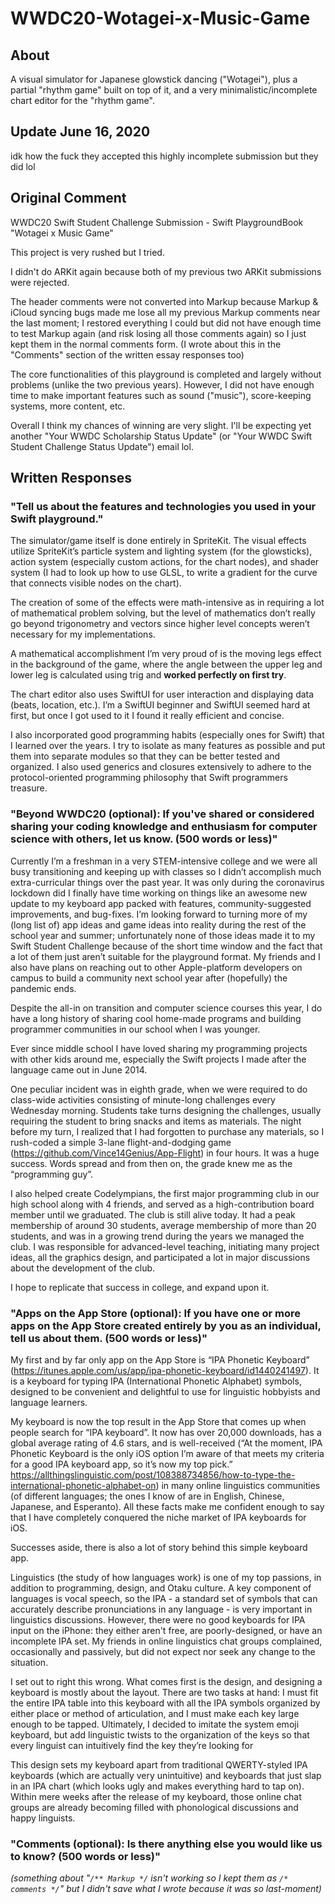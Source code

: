 # WWDC20-Wotagei-x-Music-Game

## About

A visual simulator for Japanese glowstick dancing ("Wotagei"), plus a partial "rhythm game" built on top of it, and a very minimalistic/incomplete chart editor for the "rhythm game".

## Update June 16, 2020

idk how the fuck they accepted this highly incomplete submission but they did lol

## Original Comment

WWDC20 Swift Student Challenge Submission - Swift PlaygroundBook "Wotagei x Music Game"

This project is very rushed but I tried.

I didn't do ARKit again because both of my previous two ARKit submissions were rejected.

The header comments were not converted into Markup because Markup & iCloud syncing bugs made me lose all my previous Markup comments near the last moment; I restored everything I could but did not have enough time to test Markup again (and risk losing all those comments again) so I just kept them in the normal comments form. (I wrote about this in the "Comments" section of the written essay responses too)

The core functionalities of this playground is completed and largely without problems (unlike the two previous years). However, I did not have enough time to make important features such as sound ("music"), score-keeping systems, more content, etc.

Overall I think my chances of winning are very slight. I'll be expecting yet another "Your WWDC Scholarship Status Update" (or "Your WWDC Swift Student Challenge Status Update") email lol.

## Written Responses

### "Tell us about the features and technologies you used in your Swift playground."

The simulator/game itself is done entirely in SpriteKit. The visual effects utilize SpriteKit’s particle system and lighting system (for the glowsticks), action system (especially custom actions, for the chart nodes), and shader system (I had to look up how to use GLSL, to write a gradient for the curve that connects visible nodes on the chart).

The creation of some of the effects were math-intensive as in requiring a lot of mathematical problem solving, but the level of mathematics don’t really go beyond trigonometry and vectors since higher level concepts weren’t necessary for my implementations. 

A mathematical accomplishment I’m very proud of is the moving legs effect in the background of the game, where the angle between the upper leg and lower leg is calculated using trig and **worked perfectly on first try**.

The chart editor also uses SwiftUI for user interaction and displaying data (beats, location, etc.). I’m a SwiftUI beginner and SwiftUI seemed hard at first, but once I got used to it I found it really efficient and concise.

I also incorporated good programming habits (especially ones for Swift) that I learned over the years. I try to isolate as many features as possible and put them into separate modules so that they can be better tested and organized. I also used generics and closures extensively to adhere to the protocol-oriented programming philosophy that Swift programmers treasure. 

### "Beyond WWDC20 (optional): If you've shared or considered sharing your coding knowledge and enthusiasm for computer science with others, let us know. (500 words or less)"

Currently I’m a freshman in a very STEM-intensive college and we were all busy transitioning and keeping up with classes so I didn’t accomplish much extra-curricular things over the past year. It was only during the coronavirus lockdown did I finally have time working on things like an awesome new update to my keyboard app packed with features, community-suggested improvements, and bug-fixes. I’m looking forward to turning more of my (long list of) app ideas and game ideas into reality during the rest of the school year and summer; unfortunately none of those ideas made it to my Swift Student Challenge because of the short time window and the fact that a lot of them just aren’t suitable for the playground format. My friends and I also have plans on reaching out to other Apple-platform developers on campus to build a community next school year after (hopefully) the pandemic ends.

Despite the all-in on transition and computer science courses this year, I do have a long history of sharing cool home-made programs and building programmer communities in our school when I was younger. 

Ever since middle school I have loved sharing my programming projects with other kids around me, especially the Swift projects I made after the language came out in June 2014. 

One peculiar incident was in eighth grade, when we were required to do class-wide activities consisting of minute-long challenges every Wednesday morning. Students take turns designing the challenges, usually requiring the student to bring snacks and items as materials. The night before my turn, I realized that I had forgotten to purchase any materials, so I rush-coded a simple 3-lane flight-and-dodging game (https://github.com/Vince14Genius/App-Flight) in four hours. It was a huge success. Words spread and from then on, the grade knew me as the “programming guy”.

I also helped create Codelympians, the first major programming club in our high school along with 4 friends, and served as a high-contribution board member until we graduated. The club is still alive today. It had a peak membership of around 30 students, average membership of more than 20 students, and was in a growing trend during the years we managed the club. I was responsible for advanced-level teaching, initiating many project ideas, all the graphics design, and participated a lot in major discussions about the development of the club. 

I hope to replicate that success in college, and expand upon it. 

### "Apps on the App Store (optional): If you have one or more apps on the App Store created entirely by you as an individual, tell us about them. (500 words or less)"

My first and by far only app on the App Store is “IPA Phonetic Keyboard” (https://itunes.apple.com/us/app/ipa-phonetic-keyboard/id1440241497). It is a keyboard for typing IPA (International Phonetic Alphabet) symbols, designed to be convenient and delightful to use for linguistic hobbyists and language learners. 

My keyboard is now the top result in the App Store that comes up when people search for “IPA keyboard”. It now has over 20,000 downloads, has a global average rating of 4.6 stars, and is well-received (“At the moment, IPA Phonetic Keyboard is the only iOS option I’m aware of that meets my criteria for a good IPA keyboard app, so it’s now my top pick.” https://allthingslinguistic.com/post/108388734856/how-to-type-the-international-phonetic-alphabet-on) in many online linguistics communities (of different languages; the ones I know of are in English, Chinese, Japanese, and Esperanto). All these facts make me confident enough to say that I have completely conquered the niche market of IPA keyboards for iOS.

Successes aside, there is also a lot of story behind this simple keyboard app. 

Linguistics (the study of how languages work) is one of my top passions, in addition to programming, design, and Otaku culture. A key component of languages is vocal speech, so the IPA - a standard set of symbols that can accurately describe pronunciations in any language - is very important in linguistics discussions. However, there were no good keyboards for IPA input on the iPhone: they either aren't free, are poorly-designed, or have an incomplete IPA set. My friends in online linguistics chat groups complained, occasionally and passively, but did not expect nor seek any change to the situation. 

I set out to right this wrong. What comes first is the design, and designing a keyboard is mostly about the layout. There are two tasks at hand: I must fit the entire IPA table into this keyboard with all the IPA symbols organized by either place or method of articulation, and I must make each key large enough to be tapped. Ultimately, I decided to imitate the system emoji keyboard, but add linguistic twists to the organization of the keys so that every linguist can intuitively find the key they’re looking for

This design sets my keyboard apart from traditional QWERTY-styled IPA keyboards (which are actually very unintuitive) and keyboards that just slap in an IPA chart (which looks ugly and makes everything hard to tap on). Within mere weeks after the release of my keyboard, those online chat groups are already becoming filled with phonological discussions and happy linguists.

### "Comments (optional): Is there anything else you would like us to know? (500 words or less)"

*(something about "`/** Markup */` isn't working so I kept them as `/* comments */`" but I didn't save what I wrote because it was so last-moment)*
